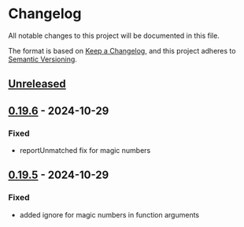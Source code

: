 # Changelog

All notable changes to this project will be documented in this file.

The format is based on [Keep a Changelog](https://keepachangelog.com/en/1.1.0/),
and this project adheres to [Semantic Versioning](https://semver.org/spec/v2.0.0.html).

## [Unreleased]



## [0.19.6] - 2024-10-29
### Fixed
- reportUnmatched fix for magic numbers

## [0.19.5] - 2024-10-29
### Fixed
- added ignore for magic numbers in function arguments

[Unreleased]: https://github.com/efabrica-team/efabrica-phpstan-config/compare/0.19.6...master
[0.19.6]: https://github.com/efabrica-team/efabrica-phpstan-config/compare/0.19.5...0.19.6
[0.19.5]: https://github.com/efabrica-team/efabrica-phpstan-config/releases/tag/0.19.5
